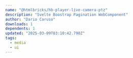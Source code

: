 ```yaml
---
name: "@htmlbricks/hb-player-live-camera-ptz"
description: "Svelte Boostrap Pagination WebComponent"
author: "Dario Caruso"
downloads: 1
dependents: 1
updated: "2025-03-09T03:10:42.798Z"
tags: 
  - media
  - ui
---
```

